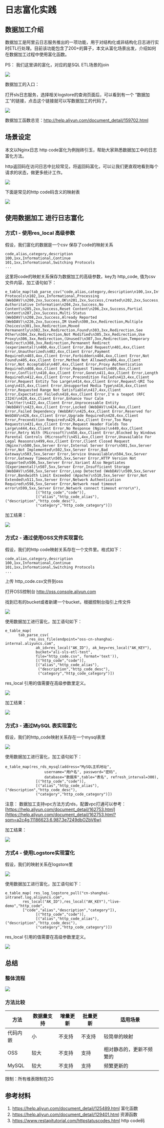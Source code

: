 # 日志富化实践
## 数据加工介绍



数据加工是阿里云日志服务推出的一项功能，用于对结构化或非结构化日志进行实时ETL行处理。目前该功能包含了200+的算子，本文从富化场景出发，介绍如何在数据加工过程中使用富化函数。



PS： 我们这里讲的富化，对应的是SQL ETL场景的join

![](/img/dataprocessdemo/数据富化/数据富化整体概念.png)


数据加工的入口：

打开sls日志服务，选择相关logstore的查询页面后，可以看到有一个 “数据加工”的链接，点击这个链接就可以写数据加工的代码了。

![](/img/dataprocessdemo/begin-data-process.jpg)



数据加工函数总览：http://help.aliyun.com/document_detail/159702.html



## 场景设定

本文以Nginx日志 http code富化为例抛砖引玉，帮助大家熟悉数据加工中的日志富化方法。



http返回码在访问日志中比较常见，将返回码富化，可以让我们更直观地看到每个请求的状态，做更多统计工作。

![](/img/dataprocessdemo/数据富化/原始日志.png)

下面是常见的http code码含义的映射表

![](/img/dataprocessdemo/数据富化/httpcode对照表)



## 使用数据加工 进行日志富化



### 方式1 - 使用res_local 高级参数

假设，我们富化的数据是一个csv 保存了code的映射关系

```
code,alias,category,description
100,1xx,Informational,Continue
101,1xx,Informational,Switching Protocols
...
```

这里将code的映射关系保存为数据加工的高级参数，key为 http_code, 值为csv文件内容，加工语句如下：

```
e_table_map(tab_parse_csv("code,alias,category,description\n100,1xx,Informational,Continue\n101,1xx,Informational,Switching Protocols\n102,1xx,Informational,Processing (WebDAV)\n200,2xx,Success,OK\n201,2xx,Success,Created\n202,2xx,Success,Accepted\n203,2xx,Success,Non-Authoritative Information\n204,2xx,Success,No Content\n205,2xx,Success,Reset Content\n206,2xx,Success,Partial Content\n207,2xx,Success,Multi-Status (WebDAV)\n208,2xx,Success,Already Reported (WebDAV)\n226,2xx,Success,IM Used\n300,3xx,Redirection,Multiple Choices\n301,3xx,Redirection,Moved Permanently\n302,3xx,Redirection,Found\n303,3xx,Redirection,See Other\n304,3xx,Redirection,Not Modified\n305,3xx,Redirection,Use Proxy\n306,3xx,Redirection,(Unused)\n307,3xx,Redirection,Temporary Redirect\n308,3xx,Redirection,Permanent Redirect (experimental)\n400,4xx,Client Error,Bad Request\n401,4xx,Client Error,Unauthorized\n402,4xx,Client Error,Payment Required\n403,4xx,Client Error,Forbidden\n404,4xx,Client Error,Not Found\n405,4xx,Client Error,Method Not Allowed\n406,4xx,Client Error,Not Acceptable\n407,4xx,Client Error,Proxy Authentication Required\n408,4xx,Client Error,Request Timeout\n409,4xx,Client Error,Conflict\n410,4xx,Client Error,Gone\n411,4xx,Client Error,Length Required\n412,4xx,Client Error,Precondition Failed\n413,4xx,Client Error,Request Entity Too Large\n414,4xx,Client Error,Request-URI Too Long\n415,4xx,Client Error,Unsupported Media Type\n416,4xx,Client Error,Requested Range Not Satisfiable\n417,4xx,Client Error,Expectation Failed\n418,4xx,Client Error,I'm a teapot (RFC 2324)\n420,4xx,Client Error,Enhance Your Calm (Twitter)\n422,4xx,Client Error,Unprocessable Entity (WebDAV)\n423,4xx,Client Error,Locked (WebDAV)\n424,4xx,Client Error,Failed Dependency (WebDAV)\n425,4xx,Client Error,Reserved for WebDAV\n426,4xx,Client Error,Upgrade Required\n428,4xx,Client Error,Precondition Required\n429,4xx,Client Error,Too Many Requests\n431,4xx,Client Error,Request Header Fields Too Large\n444,4xx,Client Error,No Response (Nginx)\n449,4xx,Client Error,Retry With (Microsoft)\n450,4xx,Client Error,Blocked by Windows Parental Controls (Microsoft)\n451,4xx,Client Error,Unavailable For Legal Reasons\n499,4xx,Client Error,Client Closed Request (Nginx)\n500,5xx,Server Error,Internal Server Error\n501,5xx,Server Error,Not Implemented\n502,5xx,Server Error,Bad Gateway\n503,5xx,Server Error,Service Unavailable\n504,5xx,Server Error,Gateway Timeout\n505,5xx,Server Error,HTTP Version Not Supported\n506,5xx,Server Error,Variant Also Negotiates (Experimental)\n507,5xx,Server Error,Insufficient Storage (WebDAV)\n508,5xx,Server Error,Loop Detected (WebDAV)\n509,5xx,Server Error,Bandwidth Limit Exceeded (Apache)\n510,5xx,Server Error,Not Extended\n511,5xx,Server Error,Network Authentication Required\n598,5xx,Server Error,Network read timeout error\n599,5xx,Server Error,Network connect timeout error\n"),
              [("http_code","code")],
              [("alias","http_code_alias"), ("description","http_code_desc"), 
              ("category","http_code_category")])
```


加工结果：

![](/img/dataprocessdemo/数据富化/httpcode富化效果.png)


### 方式2 - 通过使用OSS文件实现富化

假设，我们的http code映射关系存在一个文件里。格式如下：

```
code,alias,category,description
100,1xx,Informational,Continue
101,1xx,Informational,Switching Protocols
...
```

上传 http_code.csv文件到oss

打开OSS控制台 http://oss.console.aliyun.com 

找到已有的bucket或者新建一个bucket，根据控制台指引上传文件

![](/img/dataprocessdemo/数据富化/上传oss.png)


使用数据加工进行富化，加工语句如下：

```
e_table_map(
      tab_parse_csv(
           res_oss_file(endpoint="oss-cn-shanghai-internal.aliyuncs.com",
              ak_id=res_local("AK_ID"), ak_key=res_local("AK_KEY"), 
              bucket="ali-sls-etl-test", 
              file="http_code.csv", format='text')),
              [("http_code","code")],
              [("alias","http_code_alias"),
               ("description","http_code_desc"),
               ("category","http_code_category")])
```

res_local 引用的值需要在高级参数里定义。

![](/img/dataprocessdemo/数据富化/高级参数设置.jpg)

加工结果：

![](/img/dataprocessdemo/数据富化/加工结果2.png)



### 方式3 - 通过MySQL 表实现富化

假设，我们的http_code映射关系存在一个mysql表里

![](/img/dataprocessdemo/数据富化/http2sql.png)


使用数据加工进行富化，加工语句如下：

```
e_table_map(res_rds_mysql(address="MySQL主机地址", 
                  username="用户名", password="密码",
                  database="数据库",table="表名", refresh_interval=300),
              [("http_code","code")],
              [("alias","http_code_alias"), ("description","http_code_desc"), 
              ("category","http_code_category")])
```

注意： 数据加工支持vpc方法方式rds，配置vpc打通可以参考：[https://help.aliyun.com/document_detail/162753.html](https://help.aliyun.com/document_detail/162753.html?spm=a2c4g.11186623.6.987.3e7249dbOZbV6w)


加工结果：

![](/img/dataprocessdemo/数据富化/加工结果3.png)



### 方式4 - 使用Logstore实现富化

假设，我们的映射关系在logstore里

![](/img/dataprocessdemo/数据富化/原始日志1.png)


使用数据加工进行富化，加工语句如下：

```
e_table_map( res_log_logstore_pull("cn-shanghai-intranet.log.aliyuncs.com",
        res_local("AK_ID"),res_local("AK_KEY"),"live-demo","http_code",
        ["code","alias","description","category"]),
              [("http_code","code")],
              [("alias","http_code_alias"), ("description","http_code_desc"), 
              ("category","http_code_category")])
```


res_local 引用的值需要在高级参数里定义。

![](/img/dataprocessdemo/数据富化/高级参数设置.jpg)

## 总结

### 整体流程

![](/img/dataprocessdemo/数据富化/整体流程.png)


### 方法比较

| 方法     | 数据量支持 | 增量更新 | 批量更新 | 适用场景                 |
| -------- | ---------- | -------- | -------- | ------------------------ |
| 代码内嵌 | 小         | 不支持   | 不支持   | 较简单的映射             |
| OSS      | 较大       | 不支持   | 支持     | 相对静态的，更新不频繁的 |
| MySQL    | 较大       | 不支持   | 支持     | 频繁更新的               |

限制：所有维表限制在2G


## 参考材料



1. https://help.aliyun.com/document_detail/125489.html 富化函数
2. https://help.aliyun.com/document_detail/129401.html 资源函数
3. https://www.restapitutorial.com/httpstatuscodes.html http code码